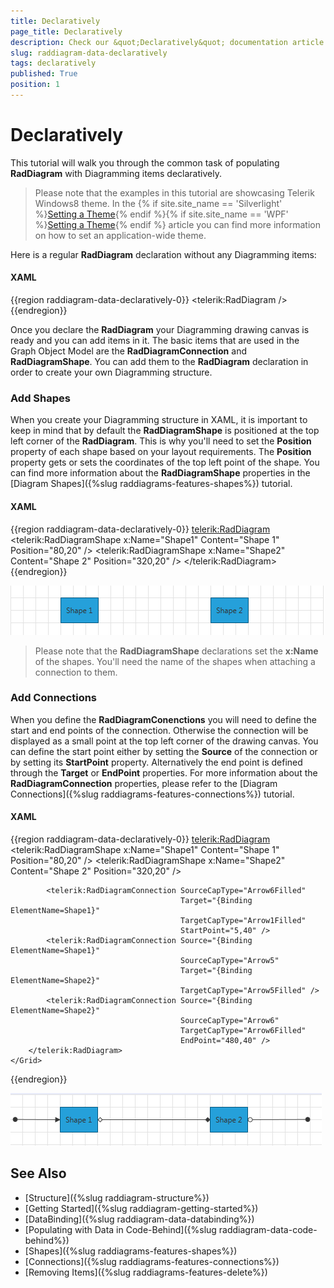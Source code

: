 ```yaml
---
title: Declaratively
page_title: Declaratively
description: Check our &quot;Declaratively&quot; documentation article for the RadDiagram WPF control.
slug: raddiagram-data-declaratively
tags: declaratively
published: True
position: 1
---
```


# Declaratively

This tutorial will walk you through the common task of populating __RadDiagram__ with Diagramming items declaratively.

>Please note that the examples in this tutorial are showcasing Telerik Windows8 theme. In the {% if site.site_name == 'Silverlight' %}[Setting a Theme](http://www.telerik.com/help/silverlight/common-styling-apperance-setting-theme.html#Setting_Application-Wide_Built-In_Theme_in_the_Code-Behind){% endif %}{% if site.site_name == 'WPF' %}[Setting a Theme](http://www.telerik.com/help/wpf/common-styling-apperance-setting-theme-wpf.html#Setting_Application-Wide_Built-In_Theme_in_the_Code-Behind){% endif %} article you can find more information on how to set an application-wide theme.

Here is a regular __RadDiagram__ declaration without any Diagramming items:	  

#### __XAML__
{{region raddiagram-data-declaratively-0}}
    <Grid>
        <telerik:RadDiagram />
    </Grid>
{{endregion}}

Once you declare the __RadDiagram__ your Diagramming drawing canvas is ready and you can add items in it. The basic items that are used in the Graph Object Model are the __RadDiagramConnection__ and __RadDiagramShape__. You can add them to the __RadDiagram__ declaration in order to create your own Diagramming structure.	  

### Add Shapes

When you create your Diagramming structure in XAML, it is important to keep in mind that by default the __RadDiagramShape__ is positioned at the top left corner of the __RadDiagram__. This is why you'll need to set the __Position__ property of each shape based on your layout requirements. The __Position__ property gets or sets the coordinates of the top left point of the shape. You can find more information about the __RadDiagramShape__ properties in the [Diagram Shapes]({%slug raddiagrams-features-shapes%}) tutorial.

#### __XAML__
{{region raddiagram-data-declaratively-0}}
    <Grid>
        <telerik:RadDiagram>
            <telerik:RadDiagramShape x:Name="Shape1"
                                     Content="Shape 1"
                                     Position="80,20" />
            <telerik:RadDiagramShape x:Name="Shape2"
                                     Content="Shape 2"
                                     Position="320,20" />
        </telerik:RadDiagram>
    </Grid>	  
{{endregion}}

![Rad Diagram data declaratively shapes](images/RadDiagram_data_declaratively_shapes.png)

>Please note that the __RadDiagramShape__ declarations set the __x:Name__ of the shapes. You'll need the name of the shapes when attaching a connection to them.

### Add Connections

When you define the __RadDiagramConenctions__ you will need to define the start and end points of the connection. Otherwise the connection will be displayed as a small point at the top left corner of the drawing canvas. You can define the start point either by setting the __Source__ of the connection or by setting its __StartPoint__ property. Alternatively the end point is defined through the __Target__ or __EndPoint__ properties. For more information about the __RadDiagramConnection__ properties, please refer to the [Diagram Connections]({%slug raddiagrams-features-connections%}) tutorial.		  

#### __XAML__
{{region raddiagram-data-declaratively-0}}
    <Grid>
        <telerik:RadDiagram>
            <telerik:RadDiagramShape x:Name="Shape1"
                                     Content="Shape 1"
                                     Position="80,20" />
            <telerik:RadDiagramShape x:Name="Shape2"
                                     Content="Shape 2"
                                     Position="320,20" />

            <telerik:RadDiagramConnection SourceCapType="Arrow6Filled"
                                          Target="{Binding ElementName=Shape1}"
                                          TargetCapType="Arrow1Filled"
                                          StartPoint="5,40" />
            <telerik:RadDiagramConnection Source="{Binding ElementName=Shape1}"
                                          SourceCapType="Arrow5"
                                          Target="{Binding ElementName=Shape2}"
                                          TargetCapType="Arrow5Filled" />
            <telerik:RadDiagramConnection Source="{Binding ElementName=Shape2}"
                                          SourceCapType="Arrow6"
                                          TargetCapType="Arrow6Filled"
                                          EndPoint="480,40" />
        </telerik:RadDiagram>
    </Grid>  
{{endregion}}
	
![Rad Diagram data declaratively conenctions](images/RadDiagram_data_declaratively_connections.png)

## See Also
 * [Structure]({%slug raddiagram-structure%})
 * [Getting Started]({%slug raddiagram-getting-started%})
 * [DataBinding]({%slug raddiagram-data-databinding%})
 * [Populating with Data in Code-Behind]({%slug raddiagram-data-code-behind%})
 * [Shapes]({%slug raddiagrams-features-shapes%})
 * [Connections]({%slug raddiagrams-features-connections%})
 * [Removing Items]({%slug raddiagrams-features-delete%})
